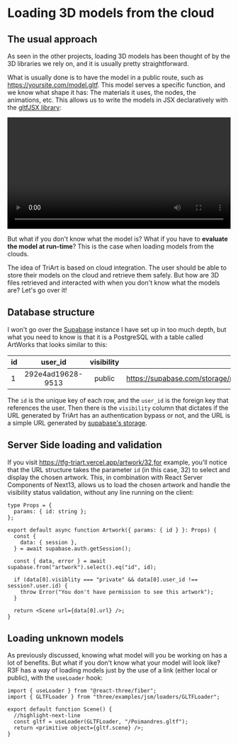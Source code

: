 # Loading 3D models from the cloud

## The usual approach

As seen in the other projects, loading 3D models has been thought of by the 3D libraries we rely on, and it is usually pretty straightforward.

What is usually done is to have the model in a public route, such as https://yoursite.com/model.gltf. This model serves a specific function, and we know what shape it has: The materials it uses, the nodes, the animations, etc. This allows us to write the models in JSX declaratively with the [gltfJSX library](https://github.com/pmndrs/gltfjsx):

<video controls autoplay width="100%">
  <source src="https://user-images.githubusercontent.com/2223602/126318148-99da7ed6-a578-48dd-bdd2-21056dbad003.mp4" type="video/mp4"/>
</video>

But what if you don't know what the model is? What if you have to **evaluate the model at run-time**? This is the case when loading models from the clouds.

The idea of TriArt is based on cloud integration. The user should be able to store their models on the cloud and retrieve them safely. But how are 3D files retrieved and interacted with when you don't know what the models are? Let's go over it!

## Database structure

I won't go over the [Supabase](https://supabase.com/) instance I have set up in too much depth, but what you need to know is that it is a PostgreSQL with a table called ArtWorks that looks similar to this:

| id  |      user_id      | visibility |                                    url |
| :-- | :---------------: | :--------: | -------------------------------------: |
| 1   | 292e4ad19628-9513 |   public   | https://supabase.com/storage/model.glb |

The `id` is the unique key of each row, and the `user_id` is the foreign key that references the user. Then there is the `visibility` column that dictates if the URL generated by TriArt has an authentication bypass or not, and the URL is a simple URL generated by [supabase's storage](https://supabase.com/docs/guides/storage).

## Server Side loading and validation

If you visit https://tfg-triart.vercel.app/artwork/32,for example, you'll notice that the URL structure takes the parameter `id` (in this case, 32) to select and display the chosen artwork.
This, in combination with React Server Components of Next13, allows us to load the chosen artwork and handle the visibility status validation, without any line running on the client:

```tsx
type Props = {
  params: { id: string };
};

export default async function Artwork({ params: { id } }: Props) {
  const {
    data: { session },
  } = await supabase.auth.getSession();

  const { data, error } = await supabase.from("artwork").select().eq("id", id);

  if (data[0].visiblity === "private" && data[0].user_id !== session?.user.id) {
    throw Error("You don't have permission to see this artwork");
  }

  return <Scene url={data[0].url} />;
}
```

## Loading unknown models

As previously discussed, knowing what model will you be working on has a lot of benefits. But what if you don't know what your model will look like? R3F has a way of loading models just by the use of a link (either local or public), with the `useLoader` hook:

```tsx title="R3F example"
import { useLoader } from "@react-three/fiber";
import { GLTFLoader } from "three/examples/jsm/loaders/GLTFLoader";

export default function Scene() {
  //highlight-next-line
  const gltf = useLoader(GLTFLoader, "/Poimandres.gltf");
  return <primitive object={gltf.scene} />;
}
```

